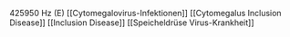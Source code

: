 425950 Hz (E)
[[Cytomegalovirus-Infektionen]]
[[Cytomegalus Inclusion Disease]]
[[Inclusion Disease]]
[[Speicheldrüse Virus-Krankheit]]